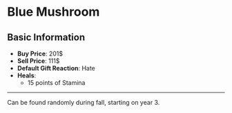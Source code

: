 # Blue Mushroom

## Basic Information

- **Buy Price**: 201$
- **Sell Price**: 111$
- **Default Gift Reaction**: Hate
- **Heals**:
  - 15 points of Stamina
  
---
Can be found randomly during fall, starting on year 3.
